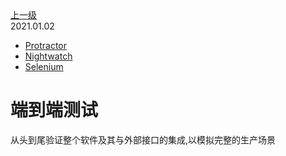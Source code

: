 <div class="extend-header">
<div class="info">
<a class="back" href="./">上一级</a>
<div class="mini">
<span>2021.01.02</span>
</div>
</div>
<div class="content">

<div class="custom-block links">
<ul class="desc">
<li><a href="undefined">Protractor</a></li>
<li><a href="undefined">Nightwatch</a></li>
<li><a href="undefined">Selenium</a></li>
</ul>
</div>
</div>
</div>
<div class="content-header">
<h1>端到端测试</h1>
<summary class="desc">从头到尾验证整个软件及其与外部接口的集成,以模拟完整的生产场景</summary>
</div>

